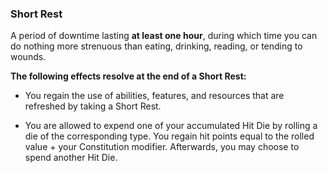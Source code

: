 ### Short Rest

A period of downtime lasting **at least one hour**, during which time you can do nothing more strenuous than eating, drinking, reading, or tending to wounds.

**The following effects resolve at the end of a Short Rest:**

-   You regain the use of abilities, features, and resources that are refreshed by taking a Short Rest.
   
-   You are allowed to expend one of your accumulated Hit Die by rolling a die of the corresponding type. You regain hit points equal to the rolled value + your Constitution modifier. Afterwards, you may choose to spend another Hit Die.
